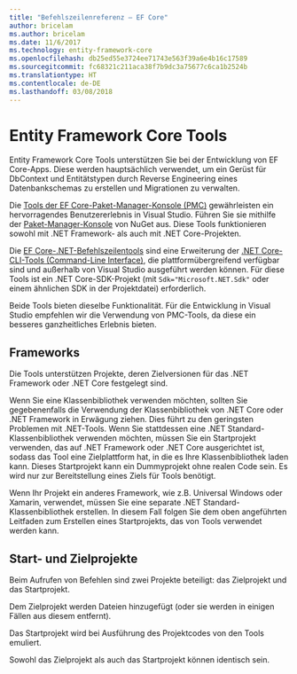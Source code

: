 ```yaml
---
title: "Befehlszeilenreferenz – EF Core"
author: bricelam
ms.author: bricelam
ms.date: 11/6/2017
ms.technology: entity-framework-core
ms.openlocfilehash: db25ed55e3724ee71743e563f39a6e4b16c17589
ms.sourcegitcommit: fc68321c211aca38f7b9dc3a75677c6ca1b2524b
ms.translationtype: HT
ms.contentlocale: de-DE
ms.lasthandoff: 03/08/2018
---
```

<a name="entity-framework-core-tools"></a>Entity Framework Core Tools
===========================
Entity Framework Core Tools unterstützen Sie bei der Entwicklung von EF Core-Apps. Diese werden hauptsächlich verwendet, um ein Gerüst für DbContext und Entitätstypen durch Reverse Engineering eines Datenbankschemas zu erstellen und Migrationen zu verwalten.

Die [Tools der EF Core-Paket-Manager-Konsole (PMC)][1] gewährleisten ein hervorragendes Benutzererlebnis in Visual Studio. Führen Sie sie mithilfe der [Paket-Manager-Konsole][2] von NuGet aus. Diese Tools funktionieren sowohl mit .NET Framework- als auch mit .NET Core-Projekten.

Die [EF Core-.NET-Befehlszeilentools][3] sind eine Erweiterung der [.NET Core-CLI-Tools (Command-Line Interface)][4], die plattformübergreifend verfügbar sind und außerhalb von Visual Studio ausgeführt werden können. Für diese Tools ist ein .NET Core-SDK-Projekt (mit `Sdk="Microsoft.NET.Sdk"` oder einem ähnlichen SDK in der Projektdatei) erforderlich.

Beide Tools bieten dieselbe Funktionalität. Für die Entwicklung in Visual Studio empfehlen wir die Verwendung von PMC-Tools, da diese ein besseres ganzheitliches Erlebnis bieten.

<a name="frameworks"></a>Frameworks
----------
Die Tools unterstützen Projekte, deren Zielversionen für das .NET Framework oder .NET Core festgelegt sind.

Wenn Sie eine Klassenbibliothek verwenden möchten, sollten Sie gegebenenfalls die Verwendung der Klassenbibliothek von .NET Core oder .NET Framework in Erwägung ziehen. Dies führt zu den geringsten Problemen mit .NET-Tools. Wenn Sie stattdessen eine .NET Standard-Klassenbibliothek verwenden möchten, müssen Sie ein Startprojekt verwenden, das auf .NET Framework oder .NET Core ausgerichtet ist, sodass das Tool eine Zielplattform hat, in die es Ihre Klassenbibliothek laden kann. Dieses Startprojekt kann ein Dummyprojekt ohne realen Code sein. Es wird nur zur Bereitstellung eines Ziels für Tools benötigt.

Wenn Ihr Projekt ein anderes Framework, wie z.B. Universal Windows oder Xamarin, verwendet, müssen Sie eine separate .NET Standard-Klassenbibliothek erstellen. In diesem Fall folgen Sie dem oben angeführten Leitfaden zum Erstellen eines Startprojekts, das von Tools verwendet werden kann.

<a name="startup-and-target-projects"></a>Start- und Zielprojekte
---------------------------
Beim Aufrufen von Befehlen sind zwei Projekte beteiligt: das Zielprojekt und das Startprojekt.

Dem Zielprojekt werden Dateien hinzugefügt (oder sie werden in einigen Fällen aus diesem entfernt).

Das Startprojekt wird bei Ausführung des Projektcodes von den Tools emuliert.

Sowohl das Zielprojekt als auch das Startprojekt können identisch sein.


  [1]: powershell.md
  [2]: https://docs.microsoft.com/nuget/tools/package-manager-console
  [3]: dotnet.md
  [4]: https://docs.microsoft.com/dotnet/core/tools/
